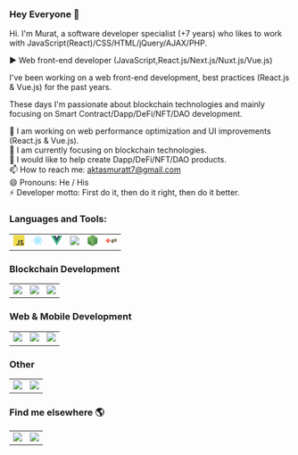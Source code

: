 <h3>Hey Everyone 👋</h3>

Hi. I'm Murat, a software developer specialist (+7 years) who likes to work with JavaScript(React)/CSS/HTML/jQuery/AJAX/PHP.

  ► Web front-end developer (JavaScript,React.js/Next.js/Nuxt.js/Vue.js)
 
I've been working on a web front-end development, best practices (React.js & Vue.js) for the past years.

These days I'm passionate about blockchain technologies and mainly focusing on Smart Contract/Dapp/DeFi/NFT/DAO development.<br>

🌱 I am working on web performance optimization and UI improvements (React.js & Vue.js).<br>
🌱 I am currently focusing on blockchain technologies.<br>
🤔 I would like to help create Dapp/DeFi/NFT/DAO products.<br>
📫 How to reach me: aktasmuratt7@gmail.com<br>
😄 Pronouns: He / His<br>
⚡ Developer motto: First do it, then do it right, then do it better.<br>


<h3>Languages and Tools:</h3>
 
 <table>
  <tr>
    <td><img src="https://raw.githubusercontent.com/github/explore/80688e429a7d4ef2fca1e82350fe8e3517d3494d/topics/javascript/javascript.png" style="width:20px">
    </td>
    <td><img src="https://raw.githubusercontent.com/github/explore/80688e429a7d4ef2fca1e82350fe8e3517d3494d/topics/react/react.png" style="width:20px"
    </td>
    <td><img src="https://raw.githubusercontent.com/github/explore/80688e429a7d4ef2fca1e82350fe8e3517d3494d/topics/vue/vue.png"  style="width:20px">
    </td>
       <td><a href="https://tailwindcss.com/docs/guides/create-react-app" target="_blank"><img src="https://seeklogo.com/images/T/tailwind-css-logo-5AD4175897-seeklogo.com.png"  style="width:20px">
          </a>
    </td>
      <td><img src="https://raw.githubusercontent.com/github/explore/80688e429a7d4ef2fca1e82350fe8e3517d3494d/topics/nodejs/nodejs.png"  style="width:20px">
    </td>
       <td><img src="https://raw.githubusercontent.com/github/explore/80688e429a7d4ef2fca1e82350fe8e3517d3494d/topics/git/git.png"  style="width:20px">
    </td>
  </tr>
</table>

<h3>Blockchain Development</h3>

 <table>
  <tr>
    <td><img src="https://camo.githubusercontent.com/231072a03ebbd61574c68f1042e53c14d3f2e5e43b7ef6807516de3c06a62a44/68747470733a2f2f696d672e736869656c64732e696f2f62616467652f4c616e67756167652d536f6c69646974792d696e666f726d6174696f6e616c3f7374796c653d666c6174266c6f676f3d736f6c6964697479266c6f676f436f6c6f723d776869746526636f6c6f723d336261633361"></td>
    <td><img src="https://camo.githubusercontent.com/d77b9ed09434b6c29f716292cc59c7894b7b2557bf41bd5c435a5ec3d7f88743/68747470733a2f2f696d672e736869656c64732e696f2f62616467652f4e6574776f726b2d426974436f696e2d696e666f726d6174696f6e616c3f7374796c653d666c6174266c6f676f3d626974636f696e266c6f676f436f6c6f723d776869746526636f6c6f723d336261633361" </td>
     <td><img src="https://camo.githubusercontent.com/e5fa2a27cb27457ee4ffa3af98d15648f0191cae0e4394048653959535b8a196/68747470733a2f2f696d672e736869656c64732e696f2f62616467652f4e6574776f726b2d457468657265756d2d696e666f726d6174696f6e616c3f7374796c653d666c6174266c6f676f3d657468657265756d266c6f676f436f6c6f723d776869746526636f6c6f723d336261633361" </td>
  </tr>
</table>


<h3>Web & Mobile Development</h3>

 <table>
  <tr>
    <td><img src="https://camo.githubusercontent.com/50fac4962e5aaff4133723f8843be129b9e124f9ff6094b46a3b1ea248e8dae3/68747470733a2f2f696d672e736869656c64732e696f2f62616467652f4672616d65776f726b2d52656163742d696e666f726d6174696f6e616c3f7374796c653d666c6174266c6f676f3d7265616374266c6f676f436f6c6f723d776869746526636f6c6f723d336261633361"></td>
    <td><img src="https://camo.githubusercontent.com/d7fc97c6f1f76744f44115ce591e0fd2e31e75357b1652fe96f347071359139d/68747470733a2f2f696d672e736869656c64732e696f2f62616467652f4c616e67756167652d4a6176615363726970742d696e666f726d6174696f6e616c3f7374796c653d666c6174266c6f676f3d6a617661736372697074266c6f676f436f6c6f723d776869746526636f6c6f723d336261633361" </td>
     <td><img src="https://camo.githubusercontent.com/1200b80618fc7b8d85db31e89ead5c17c47047ad5666830e4a3e90213fba94e8/68747470733a2f2f696d672e736869656c64732e696f2f62616467652f4672616d65776f726b2d5675652d696e666f726d6174696f6e616c3f7374796c653d666c6174266c6f676f3d7675652e6a73266c6f676f436f6c6f723d776869746526636f6c6f723d336261633361" </td>
  </tr>
</table>

<h3>Other</h3>

 <table>
  <tr>
    <td><img src="https://camo.githubusercontent.com/4e3ac720a99def93e66a930374c80e8d063026050362e2887bfd89291c153717/68747470733a2f2f696d672e736869656c64732e696f2f62616467652f43492f43442d4769746875625f416374696f6e2d696e666f726d6174696f6e616c3f7374796c653d666c6174266c6f676f3d676974687562266c6f676f436f6c6f723d776869746526636f6c6f723d336261633361"></td>
    <td><img src="https://camo.githubusercontent.com/89bb2b84b39c609876eafe542bac7b6ea652db6e01ec3b9ae41d9a29bac7c9bc/68747470733a2f2f696d672e736869656c64732e696f2f62616467652f43492f43442d436972636c655f43492d696e666f726d6174696f6e616c3f7374796c653d666c6174266c6f676f3d636972636c656369266c6f676f436f6c6f723d776869746526636f6c6f723d336261633361" </td>

  </tr>
</table>


<h3>Find me elsewhere 🌎</h3>

 <table>
  <tr>
    <td><a href="https://www.linkedin.com/in/murataktaş/" target="_blank"><img src="https://camo.githubusercontent.com/c9e313dc4126a884db2355f99eab596866a7e090b13019496e76b2475c838f52/68747470733a2f2f696d672e736869656c64732e696f2f62616467652f2d4c696e6b6564496e2d626c75653f7374796c653d666c61742d737175617265266c6f676f3d4c696e6b6564696e266c6f676f436f6c6f723d7768697465266c696e6b3d68747470733a2f2f7777772e6c696e6b6564696e2e636f6d2f696e2f616e746f6e2d6b61726c6f76736b69792f"></a></td>
    <td><a href="https://twitter.com/murtaktas7" target="_blank"><img src="https://camo.githubusercontent.com/2417acdaa0d0c812c440cd639375c66e65a606ac9802d0b161567a7690c6e9c1/68747470733a2f2f696d672e736869656c64732e696f2f62616467652f2d547769747465722d3163613066313f7374796c653d666c61742d737175617265266c6162656c436f6c6f723d316361306631266c6f676f3d74776974746572266c6f676f436f6c6f723d7768697465266c696e6b3d68747470733a2f2f747769747465722e636f6d2f616e746f6e6b61726c6f76736b6979"></a> </td>

  </tr>
</table>
 


